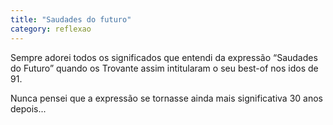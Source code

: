 ```yaml
---
title: "Saudades do futuro"
category: reflexao
---
```


Sempre adorei todos os significados que entendi da expressão “Saudades do Futuro” quando os Trovante assim intitularam o seu best-of nos idos de 91.

Nunca pensei que a expressão se tornasse ainda mais significativa 30 anos depois...
